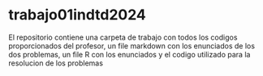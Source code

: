 # trabajo01indtd2024
El repositorio contiene una carpeta de trabajo con todos los codigos proporcionados
del profesor, un file markdown con los enunciados de los dos problemas, un file R
con los enunciados y el codigo utilizado para la resolucion de los problemas